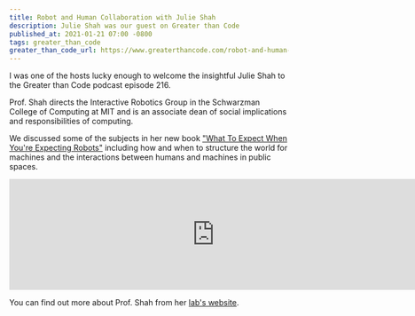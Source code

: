 ```yaml
---
title: Robot and Human Collaboration with Julie Shah
description: Julie Shah was our guest on Greater than Code
published_at: 2021-01-21 07:00 -0800
tags: greater_than_code
greater_than_code_url: https://www.greaterthancode.com/robot-and-human-collaboration
---
```


I was one of the hosts lucky enough to welcome the insightful Julie Shah to the
Greater than Code podcast episode 216.

Prof. Shah directs the Interactive Robotics Group in the Schwarzman College of
Computing at MIT and is an associate dean of social implications and
responsibilities of computing.

We discussed some of the subjects in her new book ["What To Expect When You're
Expecting
Robots"](https://www.amazon.com/What-Expect-Youre-Expecting-Robots/dp/1541699114)
including how and when to structure the world for machines and the interactions
between humans and machines in public spaces.

<iframe src="https://player.fireside.fm/v2/nERs6yQ-+cbykvRtV?theme=dark" width="740" height="200" frameborder="0" scrolling="no"></iframe>

You can find out more about Prof. Shah from her [lab's
website](https://interactive.mit.edu).
